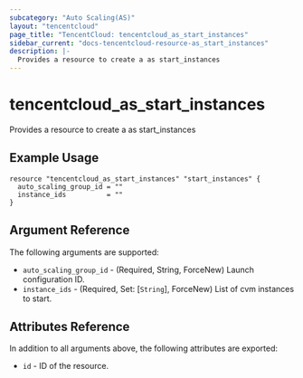 ```yaml
---
subcategory: "Auto Scaling(AS)"
layout: "tencentcloud"
page_title: "TencentCloud: tencentcloud_as_start_instances"
sidebar_current: "docs-tencentcloud-resource-as_start_instances"
description: |-
  Provides a resource to create a as start_instances
---
```


# tencentcloud_as_start_instances

Provides a resource to create a as start_instances

## Example Usage

```hcl
resource "tencentcloud_as_start_instances" "start_instances" {
  auto_scaling_group_id = ""
  instance_ids          = ""
}
```

## Argument Reference

The following arguments are supported:

* `auto_scaling_group_id` - (Required, String, ForceNew) Launch configuration ID.
* `instance_ids` - (Required, Set: [`String`], ForceNew) List of cvm instances to start.

## Attributes Reference

In addition to all arguments above, the following attributes are exported:

* `id` - ID of the resource.



